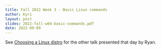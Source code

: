 ```yaml
---
title: Fall 2022 Week 3 - Basic Linux commands
author: Kyri
layout: post
slides: 2022-fall-w04-basic-commands.pdf
date: 2022-09-09
---
```


See [Choosing a Linux distro](/talks/2022/09/09/w3-choose-distro/) for the other talk presented that day by Ryan.
